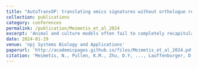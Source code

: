 ```yaml
---
title: "AutoTransOP: translating omics signatures without orthologue requirements using deep learning"
collection: publications
category: conferences
permalink: /publication/Meimetis_et_al_2024
excerpt: 'Animal and culture models often fail to completely recapitulate human biology. In this study, we used machine learning to integrate both bulk and single-cell data from humans and mice, identifying animal-specific molecular features predictive of other contexts.'
date: 2024-01-29
venue: 'npj Systems Biology and Applications'
paperurl: 'http://academicpages.github.io/files/Meimetis_et_al_2024.pdf'
citation: 'Meimetis, N., Pullen, K.M., Zhu, D.Y, ..., Lauffenburger, D.A. (2024). &quot;AutoTransOP: translating omics signatures without orthologue requirements using deep learning.&quot; <i>npj Systems Biology and Applications</i>. 10(13).'
---
```

